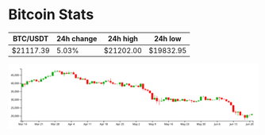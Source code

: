 # Bitcoin Stats

BTC/USDT|24h change|24h high|24h low|
|---|---|---|---|
|$21117.39|5.03%|$21202.00|$19832.95|

<img src="./chart.svg">
